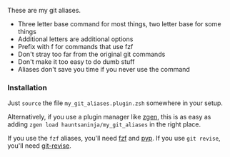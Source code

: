 These are my git aliases.

- Three letter base command for most things, two letter base for some things
- Additional letters are additional options
- Prefix with f for commands that use fzf
- Don't stray too far from the original git commands
- Don't make it too easy to do dumb stuff
- Aliases don't save you time if you never use the command

### Installation

Just `source` the file `my_git_aliases.plugin.zsh` somewhere in your setup.

Alternatively, if you use a plugin manager like [zgen](https://github.com/tarjoilija/zgen), this is as easy as adding `zgen load hauntsaninja/my_git_aliases` in the right place.

If you use the `fzf` aliases, you'll need [fzf](https://github.com/junegunn/fzf) and [pyp](https://github.com/hauntsaninja/pyp).
If you use `git revise`, you'll need [git-revise](https://github.com/mystor/git-revise).
